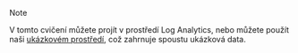 > [!NOTE]
> V tomto cvičení můžete projít v prostředí Log Analytics, nebo můžete použít naši [ukázkovém prostředí](https://portal.loganalytics.io/demo), což zahrnuje spoustu ukázková data.

